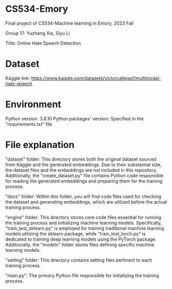 # CS534-Emory
 Final project of CS534-Machine learning in Emory, 2023 Fall

 Group 17: Yuzhang Xie, Siyu Li

 Title: Online Hate Speech Detection

# Dataset
 Kaggle link: https://www.kaggle.com/datasets/victorcallejasf/multimodal-hate-speech

# Environment
 Python version: 3.8.10
 Python packages' version: Specified in the "requirements.txt" file

# File explanation
 "dataset" folder: This directory stores both the original dataset sourced from Kaggle and the generated embeddings. Due to their substantial size, the dataset files and the embeddings are not included in this repository. Additionally, the "create_dataset.py" file contains Python code responsible for reading the generated embeddings and preparing them for the training process.

 "docs" folder: Within this folder, you will find code files used for checking the dataset and generating embeddings, which are utilized before the actual training process.

 "engine" folder: This directory stores core code files essential for running the training process and initializing machine learning models. Specifically, "train_test_sklearn.py" is employed for training traditional machine learning models utilizing the sklearn package, while "train_test_torch.py" is dedicated to training deep learning models using the PyTorch package. Additionally, the "models" folder stores files defining specific machine learning models.

 "setting" folder: This directory contains setting files pertinent to each training process.

"main.py": The primary Python file responsible for initializing the training process.


 